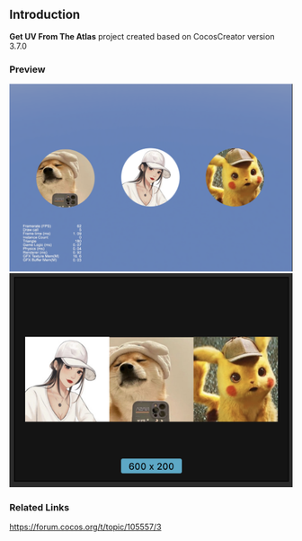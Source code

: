 ## Introduction
**Get UV From The Atlas** project created based on CocosCreator version 3.7.0

### Preview  
![image](../../../image/202210/2022103101.png)    
![image](../../../image/202210/2022103102.png)    

### Related Links
https://forum.cocos.org/t/topic/105557/3